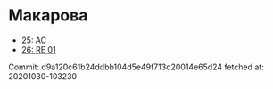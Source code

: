 # Макарова
- [25: AC](25.md)
- [26: RE 01](26.md)

Commit: d9a120c61b24ddbb104d5e49f713d20014e65d24
 fetched at: 20201030-103230
